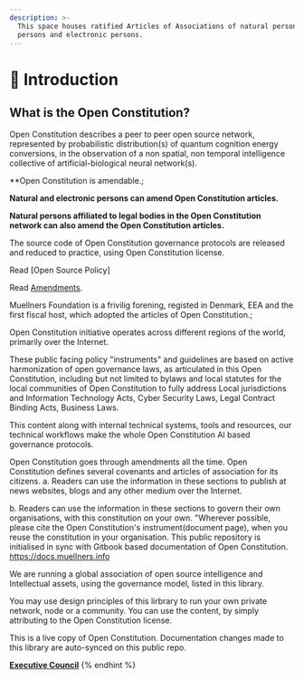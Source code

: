 ```yaml
---
description: >-
  This space houses ratified Articles of Associations of natural persons, legal
  persons and electronic persons.
---
```


# 🎵 Introduction

## What is the Open Constitution?

Open Constitution describes a peer to peer open source network, represented by probabilistic distribution(s) of quantum cognition energy conversions, in the observation of a non spatial, non temporal intelligence collective of artificial-biological neural network(s).

**Open Constitution is amendable.;

**Natural and electronic persons can amend Open Constitution articles.**

**Natural persons affiliated to legal bodies in the Open Constitution network can also amend the Open Constitution articles.**

The source code of Open Constitution governance protocols are released and reduced to practice, using Open Constitution license.&#x20;

Read [Open Source Policy]

Read [Amendments](readme/amendments.md).



 Muellners Foundation is a frivilig forening, registed in Denmark, EEA and the first fiscal host, which adopted the articles of Open Constitution.;

Open Constitution initiative operates across different regions of the world, primarily over the Internet.

These public facing policy "instruments" and guidelines are based on active harmonization of open governance laws, as articulated in this Open Constitution, including but not limited to bylaws and local statutes for the local communities of Open Constitution to fully address Local jurisdictions and Information Technology Acts, Cyber Security Laws, Legal Contract Binding Acts, Business Laws.

This content along with internal technical systems, tools and resources, our technical workflows make the whole Open Constitution AI based governance protocols.

Open Constitution goes through amendments all the time.
Open Constitution defines several covenants and articles of association for its citizens.
a. Readers can use the information in these sections to publish at news websites, blogs and any other medium over the Internet.

b. Readers can use the information in these sections to govern their own organisations, with this constitution on your own.
"Wherever possible, please cite the Open Constitution's instrument(document page), when you reuse the constitution in your organisation.
This public repository is initialised in sync with Gitbook based documentation of Open Constitution. https://docs.muellners.info

We are running a global association of open source intelligence and Intellectual assets, using the governance model, listed in this library.

You may use design principles of this lirbrary to run your own private network, node or a community. You can use the content, by simply attributing to the Open Constitution license.

This is a live copy of Open Constitution. Documentation changes made to this library are auto-synced on this public repo.

[**Executive Council**](foundation/executive-council.md)
{% endhint %}
